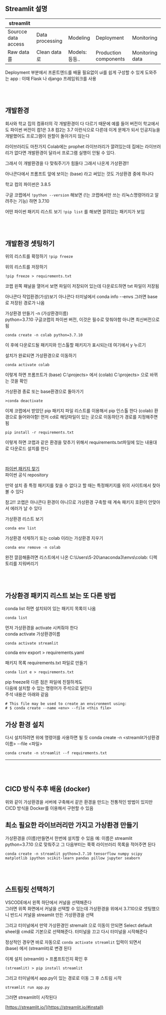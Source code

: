 ## Streamlit 설명

| streamlit | | | | |
|--|--|--|--|--|
Sourcce data access | Data processing | Modeling | Deployment | Monitoring
Raw data를 | Clean data로 | Models: 등등.. | Production components | Monitoring data

Deployment 부분에서 프론트엔드를 배울 필요없이 
ui를 쉽게 구성할 수 있게 도와주는 app
: 이때 Flask 나 django 프레임워크를 사용


<br/><br/>

## 개발환경
회사와 학교 집의 컴퓨터의 각 개발환경이 다 다르기 때문에 
예를 들어 버전이 
학교에서도 파이썬 버전이 컴1은 3.8 컴2는 3.7 이런식으로 다른데
이게 문제가 되서 인공지능을 개발했어도 프로그램이 원할이 돌아가지 않는다

라이브러리도 마찬가지 
Colab에는 prophet 라이브러리가 깔려있는데 집에는 라이브러리가 없다면 개발환경이 달라서 프로그램 실행이 안될 수 있다.

그래서 이 개발환경을 다 맞춰주기가 힘들다
그래서 나온게 가상환경!!

아나콘다에서 프롬프트 앞에 보이는 (base) 라고 써있는 것도 가상환경 중에 하나다

학교 컴의 파이썬은 3.8.5

구글 코랩에서 `!python --version` 해보면 (!는 코랩에서만 쓰는 리눅스명령어라고 알려주는 기능) 하면 3.7.10

어떤 파이썬 패키지 리스트 보기
`!pip list` 를 해보면 
깔려있는 패키지가 보임

<br/><br/>

## 개발환경 셋팅하기
위의 리스트를 확정하기
`!pip freeze`

위의 리스트를 저장하기
```
!pip freeze > requirements.txt
```

코랩 왼쪽 패널을 열어서 보면
파일이 저장되어 있는데 다운로드하면 txt 파일이 저장됨



아나콘다 작업환경(가상)보기
아나콘다 터미널에서
conda info --envs
그러면 base로 저장된 경로가 나옴

가상환경 만들기
-n (가상환경이름)  
python=3.7.10 구글코랩의 파이썬 버전, 이것은 필수로 맞춰야함 아니면 최신버전으로 됨
```
conda create -n colab python=3.7.10
```
이 후에 다운로드될 패키지와 인스톨할 패키지가 표시되는데
여기에서 y 누르기

설치가 완료되면
가상환경으로 이동하기
```
conda activate colab
```
이렇게 하면 프롬프트가 
(base) C:\projects> 에서 
(colab) C:\projects> 으로 바뀌는 것을 확인

가상환경 종료 또는 base환경으로 돌아가기
```
>conda deactivate
```

이제 코랩에서 받았던 pip 패키지 파일 리스트를 이용해서 
pip 인스톨 한다
(colab) 환경으로 들어와야함!
먼저 cd로 해당파일이 있는 곳으로 이동하던가 경로를 지정해주면 됨
```
pip install -r requirements.txt  
```
이렇게 하면 
코랩과 같은 환경을 맞추기 위해서 requirements.txt파일에 있는 내용대로 다운로드 설치를 한다

<br/>

[파이썬 패키지 찾기](https://pypi.org/)  
파이썬 공식 repository

만약 설치 중 특정 패키지를 찾을 수 없다고 할 때는 특정패키지를 
위의 사이트에서 찾아볼 수 있다


참고!!
코랩은 아나콘다 환경이 아니므로
가상환경 구축할 때 계속 패키지 호환이 안맞아서 에러가 날 수 있다


가상환경 리스트 보기
```
conda env list
```

가상환경 삭제하기
또는 colab 이라는 가상환경 지우기
```
conda env remove -n colab
```
완전 깔끔해줄려면
리스트에서 나온
C:\Users\5-20\anaconda3\envs\colab:
디렉토리를 지워버리기

<br/><br/>

## 가상환경 패키지 리스트 보는 또 다른 방법

conda list 하면 설치되어 있는 패키지 목록이 나옴
```
conda list
```

먼저 가상환경을 activate 시켜줘야 한다   
conda activate 가상환경이름
```
conda activate streamlit
```

conda env export > requirements.yaml

패키지 목록 requirements.txt 파일로 만들기
```
conda list e > requirements.txt
```
pip freeze와 다른 점은 파일에 친절하게도   
다음에 설치할 수 있는 명령어가 주석으로 달린다  
주석 내용은 아래와 같음

```
# This file may be used to create an environment using:
# $ conda create --name <env> --file <this file>
```

## 가상 환경 설치

다시 설치하려면 위에 명령어를 사용하면 될 듯
conda create -n <streamlit가상환경이름> --file <파일>
```
conda create -n streamlit --f requirements.txt
```

___
<br/><br/>

## CICD 방식 추후 배움 (docker)
위와 같이 가상환경을 서버에 구축해서 같은 환경을 만드는 전통적인 방법이 있지만  
CICD 방식을 Docker를 이용해서 구현할 수 있음


## 최소 필요한 라이브러리만 가지고 가상환경 만들기
가상환경을 (이름)만들면서 한번에 설치할 수 있음
예: 이름은 streamlit python=3.7.10 으로 맞춰주고 그 다음부터는 쭉쭉 라이브러리 목록을 적어주면 된다
```
conda create -n streamlit python=3.7.10 tensorflow numpy scipy matplotlib ipython scikit-learn pandas pillow jupyter seaborn
```

<br/><br/>


## 스트림릿 선택하기
VSCODE에서 왼쪽 하단에서 커널을 선택해준다  
그러면 위쪽 화면에서 커널을 선택할 수 있는데 
가상환경을 위에서 3.7.10으로 셋팅했으니 
반드시 커널을 streamlit 만든 가상환경을 선택

그리고 터미널에서 
만약 가상환경인 stremalit 으로 이동이 안되면
Select default sheel을 cmd로 기본으로 선택해준다. 터미널을 끄고 다시 터미널을 시작해준다


정상적인 경우면 바로 자동으로 `conda activate streamlit` 입력이 되면서   
(base) 에서 (streamlit)로 변경 된다

이제 설치
(streamlit) > 프롬프트인지 확인 후 
``` 
(streamlit) > pip install streamlit
```

그리고 터미널에서 app.py이 있는 경로로 이동
그 후 
스트림 시작
``` 
streamlit run app.py
```

그러면 streamlit이 시작된다 

[https://streamlit.io/](https://streamlit.io/#install)